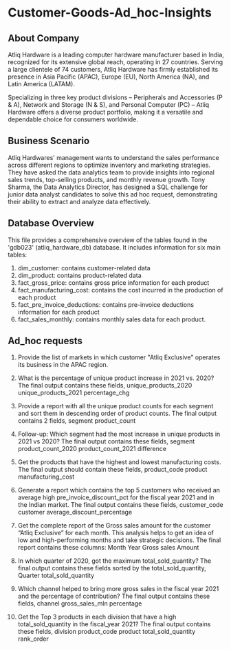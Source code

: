 # Customer-Goods-Ad_hoc-Insights

## About Company 
Atliq Hardware is a leading computer hardware manufacturer based in India, recognized for its extensive global reach, 
operating in 27 countries. 
Serving a large clientele of 74 customers, Atliq Hardware has firmly established its presence in Asia Pacific (APAC), 
Europe (EU), North America (NA), and Latin America (LATAM).

Specializing in three key product divisions – 
Peripherals and Accessories (P & A), Network and Storage (N & S), and Personal Computer (PC) – 
Atliq Hardware offers a diverse product portfolio, making it a versatile and dependable choice for consumers worldwide.

## Business Scenario

Atliq Hardwares' management wants to understand the sales performance across different regions to 
optimize inventory and marketing strategies. They have asked the data analytics team to provide insights 
into regional sales trends, top-selling products, and monthly revenue growth. Tony Sharma, the Data 
Analytics Director, has designed a SQL challenge for junior data analyst candidates to solve this ad hoc request, 
demonstrating their ability to extract and analyze data effectively.

## Database Overview

This file provides a comprehensive overview of the tables found in the 'gdb023' (atliq_hardware_db) database. It includes information for six main tables:

1. dim_customer: contains customer-related data
2. dim_product: contains product-related data
3. fact_gross_price: contains gross price information for each product
4. fact_manufacturing_cost: contains the cost incurred in the production of each product
5. fact_pre_invoice_deductions: contains pre-invoice deductions information for each product
6. fact_sales_monthly: contains monthly sales data for each product.

## Ad_hoc requests


1. Provide the list of markets in which customer "Atliq Exclusive" operates its
business in the APAC region.

2. What is the percentage of unique product increase in 2021 vs. 2020? The
final output contains these fields,
      unique_products_2020
      unique_products_2021
      percentage_chg

4. Provide a report with all the unique product counts for each segment and
sort them in descending order of product counts. The final output contains
      2 fields,
      segment
      product_count

6. Follow-up: Which segment had the most increase in unique products in
2021 vs 2020? The final output contains these fields,
      segment
      product_count_2020
      product_count_2021
      difference

8. Get the products that have the highest and lowest manufacturing costs.
The final output should contain these fields,
      product_code
      product
      manufacturing_cost

9. Generate a report which contains the top 5 customers who received an
average high pre_invoice_discount_pct for the fiscal year 2021 and in the
Indian market. The final output contains these fields,
      customer_code
      customer
      average_discount_percentage

11. Get the complete report of the Gross sales amount for the customer “Atliq
Exclusive” for each month. This analysis helps to get an idea of low and
high-performing months and take strategic decisions.
The final report contains these columns:
      Month
      Year
      Gross sales Amount

13. In which quarter of 2020, got the maximum total_sold_quantity? The final
output contains these fields sorted by the total_sold_quantity,
      Quarter
      total_sold_quantity

15. Which channel helped to bring more gross sales in the fiscal year 2021
and the percentage of contribution? The final output contains these fields,
      channel
      gross_sales_mln
      percentage

17. Get the Top 3 products in each division that have a high
total_sold_quantity in the fiscal_year 2021? The final output contains these
fields,
      division
      product_code
      product
      total_sold_quantity
      rank_order

